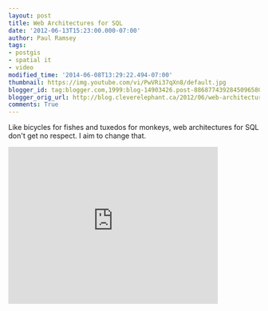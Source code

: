 ```yaml
---
layout: post
title: Web Architectures for SQL
date: '2012-06-13T15:23:00.000-07:00'
author: Paul Ramsey
tags:
- postgis
- spatial it
- video
modified_time: '2014-06-08T13:29:22.494-07:00'
thumbnail: https://img.youtube.com/vi/PwVRi37qXn8/default.jpg
blogger_id: tag:blogger.com,1999:blog-14903426.post-8868774392845096580
blogger_orig_url: http://blog.cleverelephant.ca/2012/06/web-architectures-for-sql.html
comments: True
---
```


Like bicycles for fishes and tuxedos for monkeys, web architectures for SQL don't get no respect. I aim to change that.

<iframe width="420" height="315" src="http://www.youtube.com/embed/PwVRi37qXn8" frameborder="0" allowfullscreen></iframe>

